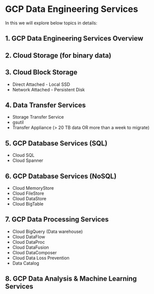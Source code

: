 # GCP Data Engineering Services
In this we will explore below topics in details:

## 1. GCP Data Engineering Services Overview
## 2. Cloud Storage (for binary data)
## 3. Cloud Block Storage
   - Direct Attached - Local SSD
   - Network Attached - Persistent Disk
## 4. Data Transfer Services
   - Storage Transfer Service
   - gsutil
   - Transfer Appliance (> 20 TB data OR more than a week to migrate)
## 5. GCP Database Services (SQL)
   - Cloud SQL
   - Cloud Spanner
## 6. GCP Database Services (NoSQL)
   - Cloud MemoryStore 
   - Cloud FileStore
   - Cloud DataStore
   - Cloud BigTable
## 7. GCP Data Processing Services
   - Cloud BigQuery (Data warehouse)
   - Cloud DataFlow
   - Cloud DataProc
   - Cloud DataFusion
   - Cloud DataComposer
   - Cloud Data Loss Prevention
   - Data Catalog
## 8. GCP Data Analysis & Machine Learning Services
